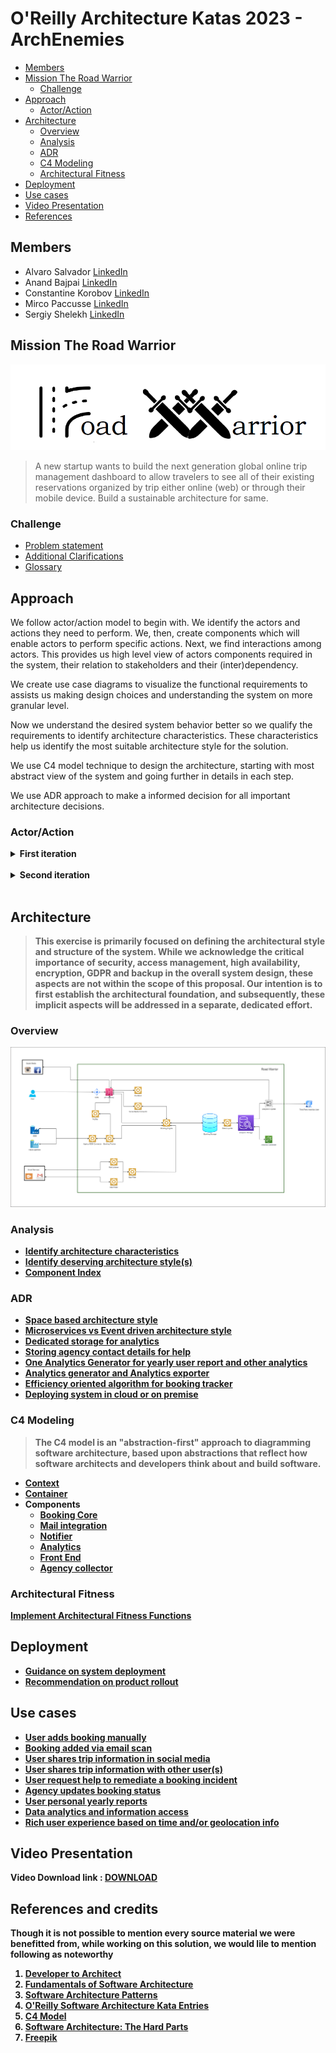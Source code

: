 # O'Reilly Architecture Katas 2023 - ArchEnemies



<!-- vim-markdown-toc GFM -->

* [Members](#members)
* [Mission The Road Warrior](#mission-the-road-warrior)
  * [Challenge](#challenge)
* [Approach](#approach)
  * [Actor/Action](#actoraction)
* [Architecture](#architecture)
  * [Overview](#overview)
  * [Analysis](#analysis)
  * [ADR](#adr)
  * [C4 Modeling](#c4-modeling)
  * [Architectural Fitness](#architectural-fitness)
* [Deployment](#deployment)
* [Use cases](#use-cases)
* [Video Presentation](#video-presentation)
* [References](#references)

<!-- vim-markdown-toc -->


## Members

- Alvaro Salvador [LinkedIn](https://www.linkedin.com/in/alvarorafael/)
- Anand Bajpai [LinkedIn](https://www.linkedin.com/in/bajpai-anand)
- Constantine Korobov [LinkedIn](https://www.linkedin.com/in/ckorobov/)
- Mirco Paccusse [LinkedIn](https://www.linkedin.com/in/mirco-paccusse-97525012/)
- Sergiy Shelekh [LinkedIn](https://www.linkedin.com/in/proxitrone/)

## Mission The Road Warrior

![](/assets/logo_road_warrior.png)

>A new startup wants to build the next generation global online trip management dashboard to allow travelers to see all of their existing reservations organized by trip either online (web) or through their mobile device. Build a sustainable architecture for same.


### Challenge

- [Problem statement](./doc/problem.md)
- [Additional Clarifications](./doc/clarification.md)
- [Glossary](./doc/glossary.md)

## Approach

We follow actor/action model to begin with. We identify the actors and actions they need to perform. We, then, create components which will enable actors to perform specific actions. Next, we find interactions among actors. This provides us high level view of actors components required in the system, their relation to stakeholders and their (inter)dependency.

We create use case diagrams to visualize the functional requirements to assists us making design choices and understanding the system on more granular level.

Now we understand the desired system behavior better so we qualify the requirements to identify architecture characteristics. These characteristics help us identify the most suitable architecture style for the solution.

We use C4 model technique to design the architecture, starting with most abstract view of the system and going further in details in each step.

We use ADR approach to make a informed decision for all important architecture decisions.

### Actor/Action

<details><summary><b>First iteration<b></summary>

![](./doc/approach/actor_action_base.png)

</details><br>

<details><summary><b>Second iteration</b></summary>

![](./doc/approach/actor-action.svg)

</details><br>



## Architecture

>This exercise is primarily focused on defining the architectural style and structure of the system. While we acknowledge the critical importance of **security**, **access management**, **high availability**, **encryption**, **GDPR** and **backup** in the overall system design, these aspects are not within the scope of this proposal. Our intention is to first establish the architectural foundation, and subsequently, these implicit aspects will be addressed in a separate, dedicated effort.

### Overview

![](./doc/arch/road-warrior-highlevel.drawio.png)

### Analysis

- [Identify architecture characteristics](./doc/arch-char.md)
- [Identify deserving architecture style(s)](./doc/arch-style.md)
- [Component Index](./doc/components.md)

### ADR

- [Space based architecture style](/doc/adr/0001-arch-style-space-based.md)
- [Microservices vs Event driven architecture style](/doc/adr/0002-arch-style-microservices-vs-event-driven.md)
- [Dedicated storage for analytics](/doc/adr/0003-dedicated-db-for-analytics-usage.md)
- [Storing agency contact details for help](/doc/adr/0004-store-agency-contact-for-help.md)
- [One Analytics Generator for yearly user report and other analytics](/doc/adr/0005-data-reporter-and-analytics-generator.md)
- [Analytics generator and Analytics exporter](/doc/adr/0006-analytics-generator-and-analytics-exporter.md)
- [Efficiency oriented algorithm for booking tracker](/doc/adr/0007-efficient-oriented-algorithm-for-booking-tracker.md)
- [Deploying system in cloud or on premise](/doc/adr/0008-deploying-system-in-cloud-or-on-premise.md)

### C4 Modeling

> The C4 model is an "abstraction-first" approach to diagramming software architecture, based upon abstractions that reflect how software architects and developers think about and build software.

* [Context](doc/c4/context.md)
* [Container](doc/c4/container.md)
* Components
  * [Booking Core](doc/c4/component-booking-core.md)
  * [Mail integration](doc/c4/component-mail-integration.md)
  * [Notifier](doc/c4/component-notifier.md)
  * [Analytics](doc/c4/component-analytics.md)
  * [Front End](doc/c4/component-front-end.md)
  * [Agency collector](./doc/c4/component-collector-agencies.md)

### Architectural Fitness

[Implement Architectural Fitness Functions](./doc/arch-fitness.md)

## Deployment

- [Guidance on system deployment](./doc/deployment.md)
- [Recommendation on product rollout](./doc/rollout.md)

## Use cases

- [User adds booking manually](./doc/use_cases/user_add_booking_manually.md)
- [Booking added via email scan](./doc/use_cases/booking_added_via_email_scan.md)
- [User shares trip information in social media](./doc/use_cases/user_share_trip_on_social_media.md)
- [User shares trip information with other user(s) ](./doc/use_cases/user_share_with_other_user.md)
- [User request help to remediate a booking incident](./doc/use_cases/user_request_help.md)
- [Agency updates booking status](./doc/use_cases/agency_updates_booking_status.md)
- [User personal yearly reports](./doc/use_cases/user_yearly_report.md)
- [Data analytics and information access](/doc/use_cases/analytics_and_reporting.md)
- [Rich user experience based on time and/or geolocation info](./doc/use_cases/rich_user_experience.md)

## Video Presentation

Video Download link : [DOWNLOAD](https://drive.google.com/file/d/1EEcIP19wNnMjjDW3nmupGdrIDbVcMORY/view?usp=drive_link)

## References and credits

Though it is not possible to mention every source material we were benefitted from, while working on this solution, we would lile to mention following as noteworthy

1. [Developer to Architect](https://www.developertoarchitect.com/)
2. [Fundamentals of Software Architecture](https://www.oreilly.com/library/view/fundamentals-of-software/9781492043447/)
3. [Software Architecture Patterns](https://www.oreilly.com/library/view/software-architecture-patterns/9781491971437/)
4. [O'Reilly Software Architecture Kata Entries](https://github.com/tekiegirl/SoftwareArchitectureResources/blob/main/Resources/OReillyKata.md)
5. [C4 Model](https://c4model.com/)
6. [Software Architecture: The Hard Parts](https://learning.oreilly.com/library/view/software-architecture-the/9781492086888/)
7. [Freepik](https://www.freepik.com/)
